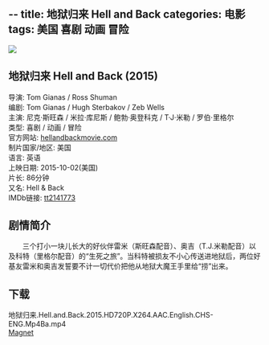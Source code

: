 --
title: 地狱归来 Hell and Back
categories: 电影
tags: 美国 喜剧 动画 冒险
---

[![](http://i13.tietuku.cn/25a8c6a106296d15t.jpg)](http://i13.tietuku.cn/25a8c6a106296d15.jpg)

## 地狱归来 Hell and Back (2015)
导演: Tom Gianas / Ross Shuman  
编剧: Tom Gianas / Hugh Sterbakov / Zeb Wells  
主演: 尼克·斯旺森 / 米拉·库尼斯 / 鲍勃·奥登科克 / T·J·米勒 / 罗伯·里格尔  
类型: 喜剧 / 动画 / 冒险  
官方网站: [hellandbackmovie.com](http://hellandbackmovie.com/)  
制片国家/地区: 美国  
语言: 英语  
上映日期: 2015-10-02(美国)  
片长: 86分钟  
又名: Hell & Back  
IMDb链接: [tt2141773](http://www.imdb.com/title/tt2141773)

## 剧情简介
　　三个打小一块儿长大的好伙伴雷米（斯旺森配音）、奥吉（T.J.米勒配音）以及科特（里格尔配音）的“生死之旅”。当科特被损友不小心传送进地狱后，两位好基友雷米和奥吉发誓要不计一切代价把他从地狱大魔王手里给“捞”出来。

## 下载
地狱归来.Hell.and.Back.2015.HD720P.X264.AAC.English.CHS-ENG.Mp4Ba.mp4  
[Magnet](magnet:?xt=urn:btih:102f488f16c40e3adcad650144a990c25c7c98b7&tr=http://bt.mp4ba.com:2710/announce)
